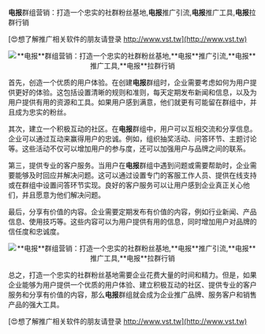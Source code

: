 **电报**群组营销：打造一个忠实的社群粉丝基地,**电报**推广引流,**电报**推广工具,**电报**拉群行销

[😍想了解推广相关软件的朋友请登录 http://www.vst.tw](http://www.vst.tw)

 <center><img src="https://vst.tw/MP4/tuiguang/png/8.png" alt="**电报**群组营销：打造一个忠实的社群粉丝基地,**电报**推广引流,**电报**推广工具,**电报**拉群行销"></center>

首先，创造一个优质的用户体验。在创建**电报**群组时，企业需要考虑如何为用户提供更好的体验。这包括设置清晰的规则和准则，每天定期发布新闻和信息，以及为用户提供有用的资源和工具。如果用户感到满意，他们就更有可能留在群组中，并且成为忠实的粉丝。

其次，建立一个积极互动的社区。在**电报**群组中，用户可以互相交流和分享信息。企业可以通过互动来赢得用户的忠诚。例如，组织抽奖活动、问答环节、主题讨论等。这些活动不仅可以增加用户的参与度，还可以加强用户与品牌之间的联系。

第三，提供专业的客户服务。当用户在**电报**群组中遇到问题或需要帮助时，企业需要能够及时回应并解决问题。这可以通过设置专门的客服工作人员、提供在线支持或在群组中设置问答环节实现。良好的客户服务可以让用户感到企业真正关心他们，并且愿意为他们解决问题。

最后，分享有价值的内容。企业需要定期发布有价值的内容，例如行业新闻、产品信息、使用技巧等。这些内容可以为用户提供有用的信息，同时增加用户对品牌的信任度和忠诚度。

 <center><img src="https://vst.tw/MP4/tuiguang/png/5.png" alt="**电报**群组营销：打造一个忠实的社群粉丝基地,**电报**推广引流,**电报**推广工具,**电报**拉群行销"></center>

总之，打造一个忠实的社群粉丝基地需要企业花费大量的时间和精力。但是，如果企业能够为用户提供一个优质的用户体验、建立积极互动的社区、提供专业的客户服务和分享有价值的内容，那么**电报**群组就会成为企业推广品牌、服务客户和销售产品的强大工具。

[😍想了解推广相关软件的朋友请登录 http://www.vst.tw](http://www.vst.tw)



